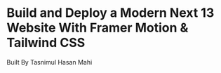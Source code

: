 # Build and Deploy a Modern Next 13 Website With Framer Motion & Tailwind CSS
 Built By Tasnimul Hasan Mahi
